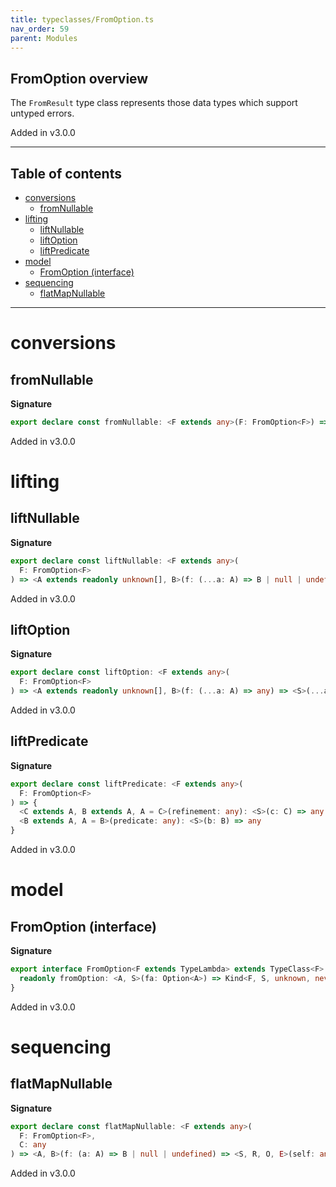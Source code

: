```yaml
---
title: typeclasses/FromOption.ts
nav_order: 59
parent: Modules
---
```


## FromOption overview

The `FromResult` type class represents those data types which support untyped errors.

Added in v3.0.0

---

<h2 class="text-delta">Table of contents</h2>

- [conversions](#conversions)
  - [fromNullable](#fromnullable)
- [lifting](#lifting)
  - [liftNullable](#liftnullable)
  - [liftOption](#liftoption)
  - [liftPredicate](#liftpredicate)
- [model](#model)
  - [FromOption (interface)](#fromoption-interface)
- [sequencing](#sequencing)
  - [flatMapNullable](#flatmapnullable)

---

# conversions

## fromNullable

**Signature**

```ts
export declare const fromNullable: <F extends any>(F: FromOption<F>) => <A, S>(a: A) => any
```

Added in v3.0.0

# lifting

## liftNullable

**Signature**

```ts
export declare const liftNullable: <F extends any>(
  F: FromOption<F>
) => <A extends readonly unknown[], B>(f: (...a: A) => B | null | undefined) => <S, R, O, E>(...a: A) => any
```

Added in v3.0.0

## liftOption

**Signature**

```ts
export declare const liftOption: <F extends any>(
  F: FromOption<F>
) => <A extends readonly unknown[], B>(f: (...a: A) => any) => <S>(...a: A) => any
```

Added in v3.0.0

## liftPredicate

**Signature**

```ts
export declare const liftPredicate: <F extends any>(
  F: FromOption<F>
) => {
  <C extends A, B extends A, A = C>(refinement: any): <S>(c: C) => any
  <B extends A, A = B>(predicate: any): <S>(b: B) => any
}
```

Added in v3.0.0

# model

## FromOption (interface)

**Signature**

```ts
export interface FromOption<F extends TypeLambda> extends TypeClass<F> {
  readonly fromOption: <A, S>(fa: Option<A>) => Kind<F, S, unknown, never, never, A>
}
```

Added in v3.0.0

# sequencing

## flatMapNullable

**Signature**

```ts
export declare const flatMapNullable: <F extends any>(
  F: FromOption<F>,
  C: any
) => <A, B>(f: (a: A) => B | null | undefined) => <S, R, O, E>(self: any) => any
```

Added in v3.0.0
